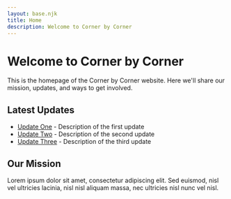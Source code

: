 ```yaml
---
layout: base.njk
title: Home
description: Welcome to Corner by Corner
---
```


# Welcome to Corner by Corner

This is the homepage of the Corner by Corner website. Here we'll share our mission, updates, and ways to get involved.

## Latest Updates

- [Update One](#) - Description of the first update
- [Update Two](#) - Description of the second update
- [Update Three](#) - Description of the third update

## Our Mission

Lorem ipsum dolor sit amet, consectetur adipiscing elit. Sed euismod, nisl vel ultricies lacinia, nisl nisl aliquam massa, nec ultricies nisl nunc vel nisl.
